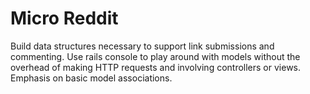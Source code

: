 # Micro Reddit

Build data structures necessary to support link submissions and commenting. Use rails console to play around with models without the overhead of making HTTP requests and involving controllers or views. Emphasis on basic model associations. 
